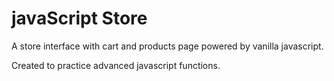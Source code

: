 # javaScript Store

A store interface with cart and products page powered by vanilla javascript. 

Created to practice advanced javascript functions. 


